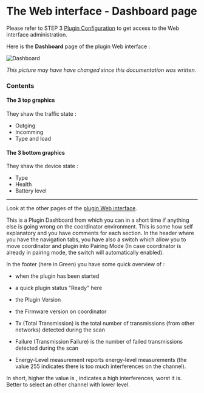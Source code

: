 # The Web interface - Dashboard page

Please refer to STEP 3 [Plugin Configuration](Plugin_Configuration.md) to get access to the Web interface administration.

Here is the __Dashboard__ page of the plugin Web interface :

![Dashboard](Images/EN_WebUI-Dashboard.png)

*This picture may have have changed since this documentation was written.*

### Contents

#### The 3 top graphics

They shaw the traffic state :
* Outging
* Incomming
* Type and load

#### The 3 bottom graphics

They shaw the device state :
* Type
* Health
* Battery level

------------------------------------------------
Look at the other pages of the [plugin Web interface](Home.md#plugins-web-interface).


This is a Plugin Dashboard from which you can in a short time if anything else is going wrong on the coordinator environment.
This is some how self explanatory and you have comments for each section.
In the header where you have the navigation tabs, you have also a switch which allow you to move coordinator and plugin into Pairing Mode (In case coordinator is already in pairing mode, the switch will automatically enabled).

In the footer (here in Green) you have some quick overview of :
* when the plugin has been started
* a quick plugin status "Ready" here
* the Plugin Version
* the Firmware version on coordinator

* Tx (Total Transmission) is the total number of transmissions (from other networks) detected during the scan
* Failure (Transmission Failure) is the number of failed transmissions detected during the scan
* Energy-Level measurement reports energy-level measurements (the value 255 indicates there is too much interferences on the channel).

In short, higher the value is , indicates a high interferences, worst it is. Better to select an other channel with lower level.
